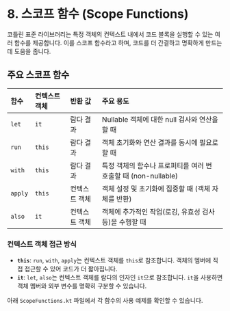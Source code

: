 # 8. 스코프 함수 (Scope Functions)

코틀린 표준 라이브러리는 특정 객체의 컨텍스트 내에서 코드 블록을 실행할 수 있는 여러 함수를 제공합니다. 이를 스코프 함수라고 하며, 코드를 더 간결하고 명확하게 만드는 데 도움을 줍니다.

## 주요 스코프 함수

| 함수 | 컨텍스트 객체 | 반환 값 | 주요 용도 |
| :--- | :--- | :--- | :--- |
| `let` | `it` | 람다 결과 | Nullable 객체에 대한 null 검사와 연산을 할 때 |
| `run` | `this` | 람다 결과 | 객체 초기화와 연산 결과를 동시에 필요로 할 때 |
| `with` | `this` | 람다 결과 | 특정 객체의 함수나 프로퍼티를 여러 번 호출할 때 (non-nullable) |
| `apply` | `this` | 컨텍스트 객체 | 객체 설정 및 초기화에 집중할 때 (객체 자체를 반환) |
| `also` | `it` | 컨텍스트 객체 | 객체에 추가적인 작업(로깅, 유효성 검사 등)을 수행할 때 |

### 컨텍스트 객체 접근 방식

- **`this`**: `run`, `with`, `apply`는 컨텍스트 객체를 `this`로 참조합니다. 객체의 멤버에 직접 접근할 수 있어 코드가 더 짧아집니다.
- **`it`**: `let`, `also`는 컨텍스트 객체를 람다의 인자인 `it`으로 참조합니다. `it`을 사용하면 객체 멤버와 외부 변수를 명확히 구분할 수 있습니다.

아래 `ScopeFunctions.kt` 파일에서 각 함수의 사용 예제를 확인할 수 있습니다.

